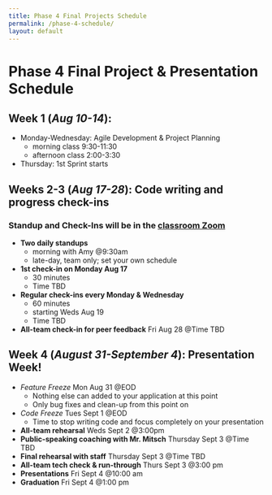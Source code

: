 ```yaml
---
title: Phase 4 Final Projects Schedule
permalink: /phase-4-schedule/
layout: default
---
```


# Phase 4 Final Project & Presentation Schedule

## Week 1 (_Aug 10-14_):
- Monday-Wednesday: Agile Development & Project Planning
  - morning class 9:30-11:30
  - afternoon class 2:00-3:30
- Thursday: 1st Sprint starts

## Weeks 2-3 (_Aug 17-28_): Code writing and progress check-ins

### Standup and Check-Ins will be in the [classroom Zoom](https://us02web.zoom.us/j/87136809846?pwd=VER0ejNkaWFUQURjQ0xRVTVVYlkrUT09)

- **Two daily standups**
  - morning with Amy @9:30am
  - late-day, team only; set your own schedule
- **1st check-in on Monday Aug 17**
  - 30 minutes
  - Time TBD
- **Regular check-ins every Monday & Wednesday**
  - 60 minutes
  - starting Weds Aug 19
  - Time TBD
- **All-team check-in for peer feedback** Fri Aug 28 @Time TBD

## Week 4 (_August 31-September 4_): Presentation Week!

- _Feature Freeze_ Mon Aug 31 @EOD
  - Nothing else can added to your application at this point
  - Only bug fixes and clean-up from this point on
- _Code Freeze_ Tues Sept 1 @EOD
  - Time to stop writing code and focus completely on your presentation
- **All-team rehearsal** Weds Sept 2 @3:00pm
- **Public-speaking coaching with Mr. Mitsch** Thursday Sept 3 @Time TBD
- **Final rehearsal with staff** Thursday Sept 3 @Time TBD
- **All-team tech check & run-through** Thurs Sept 3 @3:00 pm
- **Presentations** Fri Sept 4 @10:00 am
- **Graduation** Fri Sept 4 @1:00 pm

